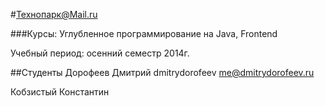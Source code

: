 #Технопарк@Mail.ru

###Курсы: Углубленное программирование на Java, Frontend

Учебный период: осенний семестр 2014г.

##Студенты
Дорофеев Дмитрий dmitrydorofeev me@dmitrydorofeev.ru

Кобзистый Константин
